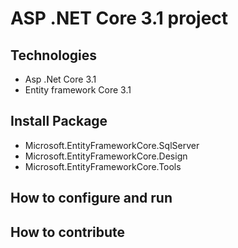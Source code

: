 # ASP .NET Core 3.1 project
## Technologies
- Asp .Net Core 3.1
- Entity framework Core 3.1
## Install Package
- Microsoft.EntityFrameworkCore.SqlServer
- Microsoft.EntityFrameworkCore.Design
- Microsoft.EntityFrameworkCore.Tools
## How to configure and run
## How to contribute